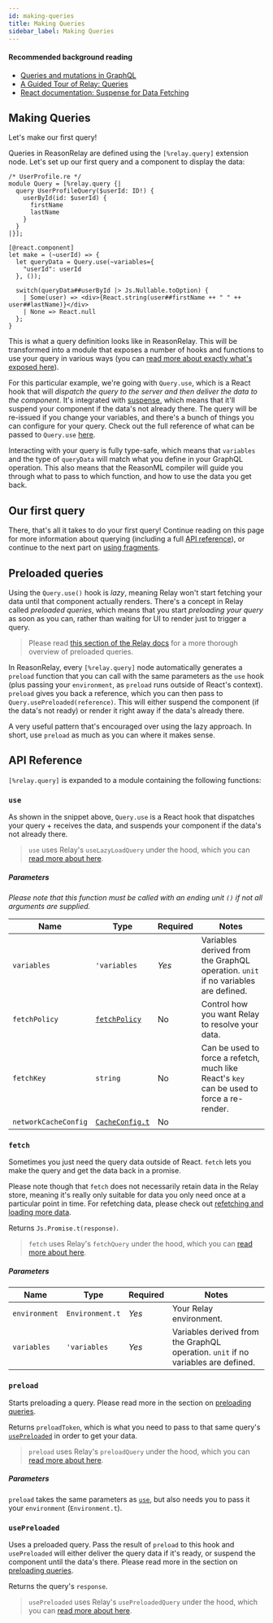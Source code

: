 ```yaml
---
id: making-queries
title: Making Queries
sidebar_label: Making Queries
---
```


#### Recommended background reading

- [Queries and mutations in GraphQL](https://graphql.org/learn/queries/)
- [A Guided Tour of Relay: Queries](https://relay.dev/docs/en/experimental/a-guided-tour-of-relay#queries)
- [React documentation: Suspense for Data Fetching](https://reactjs.org/docs/concurrent-mode-suspense.html)

## Making Queries

Let's make our first query!

Queries in ReasonRelay are defined using the `[%relay.query]` extension node. Let's set up our first query and a component to display the data:

```reason
/* UserProfile.re */
module Query = [%relay.query {|
  query UserProfileQuery($userId: ID!) {
    userById(id: $userId) {
      firstName
      lastName
    }
  }
|}];

[@react.component]
let make = (~userId) => {
  let queryData = Query.use(~variables={
    "userId": userId
  }, ());

  switch(queryData##userById |> Js.Nullable.toOption) {
    | Some(user) => <div>{React.string(user##firstName ++ " " ++ user##lastName)}</div>
    | None => React.null
  };
}
```

This is what a query definition looks like in ReasonRelay. This will be transformed into a module that exposes a number of hooks and functions to use your query in various ways (you can [read more about exactly what's exposed here](#api-reference)).

For this particular example, we're going with `Query.use`, which is a React hook that will _dispatch the query to the server and then deliver the data to the component_. It's integrated with [suspense](https://reactjs.org/docs/concurrent-mode-suspense.html), which means that it'll suspend your component if the data's not already there. The query will be re-issued if you change your variables, and there's a bunch of things you can configure for your query. Check out the full reference of what can be passed to `Query.use` [here](#use).

Interacting with your query is fully type-safe, which means that `variables` and the type of `queryData` will match what you define in your GraphQL operation. This also means that the ReasonML compiler will guide you through what to pass to which function, and how to use the data you get back.

## Our first query

There, that's all it takes to do your first query! Continue reading on this page for more information about querying (including a full [API reference](#api-reference)), or continue to the next part on [using fragments](using-fragments).

## Preloaded queries

Using the `Query.use()` hook is _lazy_, meaning Relay won't start fetching your data until that component actually renders. There's a concept in Relay called _preloaded queries_, which means that you start _preloading your query_ as soon as you can, rather than waiting for UI to render just to trigger a query.

> Please read [this section of the Relay docs](https://relay.dev/docs/en/experimental/api-reference#usepreloadedquery) for a more thorough overview of preloaded queries.

In ReasonRelay, every `[%relay.query]` node automatically generates a `preload` function that you can call with the same parameters as the `use` hook (plus passing your `environment`, as `preload` runs outside of React's context). `preload` gives you back a reference, which you can then pass to `Query.usePreloaded(reference)`. This will either suspend the component (if the data's not ready) or render it right away if the data's already there.

A very useful pattern that's encouraged over using the lazy approach. In short, use `preload` as much as you can where it makes sense.

## API Reference

`[%relay.query]` is expanded to a module containing the following functions:

### `use`

As shown in the snippet above, `Query.use` is a React hook that dispatches your query + receives the data, and suspends your component if the data's not already there.

> `use` uses Relay's `useLazyLoadQuery` under the hood, which you can [read more about here](https://relay.dev/docs/en/experimental/api-reference#uselazyloadquery).

##### Parameters

_Please note that this function must be called with an ending unit `()` if not all arguments are supplied._

| Name                 | Type                                         | Required | Notes                                                                                     |
| -------------------- | -------------------------------------------- | -------- | ----------------------------------------------------------------------------------------- |
| `variables`          | `'variables`                                 | _Yes_    | Variables derived from the GraphQL operation. `unit` if no variables are defined.         |
| `fetchPolicy`        | [`fetchPolicy`](api-reference#fetchpolicy)   | No       | Control how you want Relay to resolve your data.                                          |
| `fetchKey`           | `string`                                     | No       | Can be used to force a refetch, much like React's `key` can be used to force a re-render. |
| `networkCacheConfig` | [`CacheConfig.t`](api-reference#cacheconfig) | No       |                                                                                           |

### `fetch`

Sometimes you just need the query data outside of React. `fetch` lets you make the query and get the data back in a promise.

Please note though that `fetch` does not necessarily retain data in the Relay store, meaning it's really only suitable for data you only need once at a particular point in time. For refetching data, please check out [refetching and loading more data](refetching-and-loading-more-data).

Returns `Js.Promise.t(response)`.

> `fetch` uses Relay's `fetchQuery` under the hood, which you can [read more about here](https://relay.dev/docs/en/experimental/api-reference#fetchquery).

##### Parameters

| Name          | Type            | Required | Notes                                                                             |
| ------------- | --------------- | -------- | --------------------------------------------------------------------------------- |
| `environment` | `Environment.t` | _Yes_    | Your Relay environment.                                                           |
| `variables`   | `'variables`    | _Yes_    | Variables derived from the GraphQL operation. `unit` if no variables are defined. |

### `preload`

Starts preloading a query. Please read more in the section on [preloading queries](#preloaded-queries).

Returns `preloadToken`, which is what you need to pass to that same query's [`usePreloaded`](#usepreloaded) in order to get your data.

> `preload` uses Relay's `preloadQuery` under the hood, which you can [read more about here](https://relay.dev/docs/en/experimental/api-reference#preloadquery).

##### Parameters

`preload` takes the same parameters as [`use`](#use), but also needs you to pass it your `environment` (`Environment.t`).

### `usePreloaded`

Uses a preloaded query. Pass the result of `preload` to this hook and `usePreloaded` will either deliver the query data if it's ready, or suspend the component until the data's there. Please read more in the section on [preloading queries](#preloaded-queries).

Returns the query's `response`.

> `usePreloaded` uses Relay's `usePreloadedQuery` under the hood, which you can [read more about here](https://relay.dev/docs/en/experimental/api-reference#usepreloadedquery).

